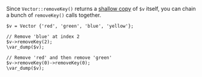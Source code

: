 Since `Vector::removeKey()` returns a [shallow copy](https://en.wikipedia.org/wiki/Object_copying#Shallow_copy) of `$v` itself, you can chain a bunch of `removeKey()` calls together.

```basic-usage.hack
$v = Vector {'red', 'green', 'blue', 'yellow'};

// Remove 'blue' at index 2
$v->removeKey(2);
\var_dump($v);

// Remove 'red' and then remove 'green'
$v->removeKey(0)->removeKey(0);
\var_dump($v);
```
